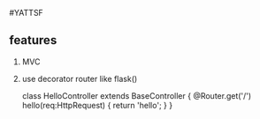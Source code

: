 #YATTSF

## features
1. MVC
2. use decorator router like flask()

    class HelloController extends BaseController {
        @Router.get('/')
        hello(req:HttpRequest) {
            return 'hello';
        }
    }
